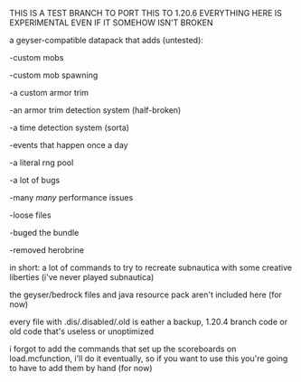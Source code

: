 
THIS IS A TEST BRANCH TO PORT THIS TO 1.20.6 EVERYTHING HERE IS EXPERIMENTAL EVEN IF IT SOMEHOW ISN'T BROKEN

a geyser-compatible datapack that adds (untested):

-custom mobs

-custom mob spawning

-a custom armor trim

-an armor trim detection system (half-broken)

-a time detection system (sorta)

-events that happen once a day

-a literal rng pool

-a lot of bugs

-many *many* performance issues

-loose files

-buged the bundle

-removed herobrine

in short: a lot of commands to try to recreate subnautica with some creative liberties (i've never played subnautica)

the geyser/bedrock files and java resource pack aren't included here (for now)

every file with .dis/.disabled/.old is eather a backup, 1.20.4 branch code or old code that's useless or unoptimized

i forgot to add the commands that set up the scoreboards on load.mcfunction, i'll do it eventually, so if you want to use this you're going to have to add them by hand (for now)
